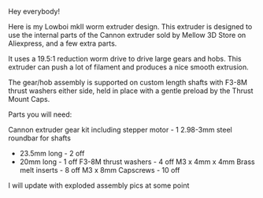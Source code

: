 Hey everybody!

Here is my Lowboi mkII worm extruder design. This extruder is designed to use the internal parts of the Cannon extruder sold by Mellow 3D Store on Aliexpress, and a few extra parts.

It uses a 19.5:1 reduction worm drive to drive large gears and hobs. This extruder can push a lot of filament and produces a nice smooth extrusion.

The gear/hob assembly is supported on custom length shafts with F3-8M thrust washers either side, held in place with a gentle preload by the Thrust Mount Caps.

Parts you will need:

Cannon extruder gear kit including stepper motor - 1
2.98-3mm steel roundbar for shafts
  - 23.5mm long - 2 off
  - 20mm long - 1 off
F3-8M thrust washers - 4 off
M3 x 4mm x 4mm Brass melt inserts - 8 off
M3 x 8mm Capscrews - 10 off

I will update with exploded assembly pics at some point
